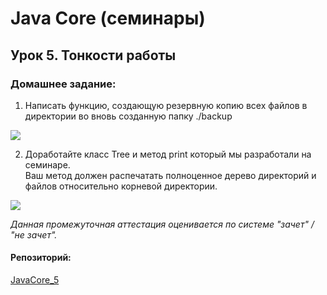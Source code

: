 # Java Core (семинары)
## Урок 5. Тонкости работы

### Домашнее задание:

1. Написать функцию, создающую резервную копию всех файлов в директории во вновь созданную папку ./backup

![](https://i.ibb.co/kgkFrnh/javacore-backup-hw.jpg)

2. Доработайте класс Tree и метод print который мы разработали на семинаре.<br> Ваш метод должен распечатать полноценное дерево директорий и файлов относительно корневой директории.

![](https://i.ibb.co/PjnCzjp/javacore-tree-hw.jpg)

*Данная промежуточная аттестация оценивается по системе "зачет" / "не зачет".*

#### Репозиторий: 
[JavaCore_5](https://github.com/stanislavfor/JavaCore_5)